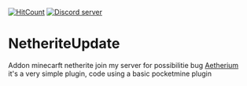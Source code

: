 [![HitCount](http://hits.dwyl.com/royaljacques/NetheriteUpdate.svg)](http://hits.dwyl.com/royaljacques/NetheriteUpdate)
<a href="https://discord.gg/TJjSge3"><img src="https://discordapp.com/api/guilds/412491783486832640/embed.png" alt="Discord server"/></a>

# NetheriteUpdate

Addon minecarft netherite
join my server for possibilitie bug [Aetherium](https://discord.gg/tGhHj3D) <br>
it's a very simple plugin, code using a basic pocketmine plugin

